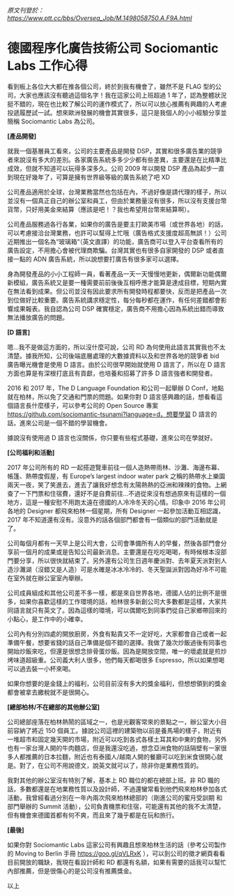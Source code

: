_原文刊登於：https://www.ptt.cc/bbs/Oversea_Job/M.1498058750.A.F9A.html_

德國程序化廣告技術公司 Sociomantic Labs 工作心得
===

看到板上各位大大都在推各個公司，終於到我有機會了，雖然不是 FLAG 型的公司，大家也應該沒有聽過這個名字！我在這家公司上班超過 1 年了，認為整體狀況挺不錯的，現在也比較了解公司的運作模式了，所以可以放心推薦有興趣的人考慮投遞履歷試一試。想來歐洲發展的機會其實很多，這只是我個人的小小經驗分享並簡稱 Sociomantic Labs 為公司。

**[產品開發]**

就我一個基層員工看來，公司的主要產品是開發 DSP，其實和很多廣告業的競爭者來說沒有多大的差別。各家廣告系統多多少少都有些差異，主要還是在比精準比成效，但就不知道可以玩得多深多久。公司 2009 年以開發 DSP 產品為起步一直到現在好幾年了，可算是擁有世界級等級的廣告系統了吧 XD

公司產品適用於全球，台灣業務當然也包括在內，不過好像是請代理的樣子，所以並沒有一個真正自己的辦公室和員工，但由於業務量沒有很多，所以沒有支援台幣貨幣，只好用美金來結算（應該是吧！？我也希望用台幣來結算啊）。

公司產品服務過各行各業，如果你的廣告是要主打歐美市場（或世界各地）的話，可以考慮接洽台灣業務，也許可以幫得上忙哦（廣告格式支援度超高無誤！）公司近期推出一個名為“玻璃箱“（英文直譯）的功能，廣告商可以登入平台查看所有的廣告設定，不用擔心會被代理商欺騙。台灣其實也有很多自家開發的 DSP 或者直接一點的 ADN 廣告系統，所以說想要打廣告有很多家可以選擇。

身為開發產品的小小工程師一員，看著產品一天一天慢慢地更新，偶爾新功能偶爾新模組，廣告系統又是要一種需要前前後後互相呼應才能算是達成目標，短期內實在無法看到成果。但公司並沒有因此要求所有開發時程都要快，反而是把產品一次到位做好比較重要。廣告系統講求穩定性，每分每秒都在運作，有任何差錯都會影響成果報表。我自認為公司 DSP 確實穩定，廣告商不用擔心因為系統出錯而導致無法播放廣告的問題。

**[D 語言]**

嗯…我不是做這方面的，所以沒什麼可說，公司 RD 為何使用此語言其實我也不太清楚。據我所知，公司後端底層處理的大數據資料以及和世界各地的競爭者 bid 廣告曝光機會是使用 D 語言。由於公司很早開始就使用 D 語言了，所以在 D 語言方面也算是有深根打底且有貢獻，也培養和招募了許多 D 語言強者和開發者。

2016 和 2017 年，The D Language Foundation 和公司一起舉辦 D Conf，地點就在柏林，所以免了交通和門票的問題。如果你對 D 語言感興趣的話，想看看這個語言長什麼樣子，可以參考公司的 Open Source 專案 https://github.com/sociomantic-tsunami?language=d，想要學習 D 語言的話，進來公司是一個不錯的學習機會。

據說沒有使用過 D 語言也沒關係，你只要有些程式基礎，進來公司在學就好。

**[公司福利和活動]**

2017 年公司所有的 RD 一起搭遊覽車前往一個人造熱帶雨林、沙灘、海邊布幕、帳篷、熱帶度假屋，有 Europe’s largest indoor water park 之稱的熱帶水上樂園兩天一夜，笑了笑進去，進去了讓我好想念有太陽熱熱的亞洲和辣辣的食物。上網查了一下門票和住宿費，還好不是自費前往…不過從來沒有想過原來有這樣的一個地方，這是一種安慰不用跑太遠在德國的人冷冷冬天的心情。印象中 2016 年公司各地的 Designer 都飛來柏林一個星期，所有 Designer 一起參加活動互相認識，2017 年不知道還有沒有。沒意外的話各個部門都會有一個類似的部門活動就是了。

公司每個月都有一天早上是公司大會，公司會準備所有人的早餐，然後各部門會分享前一個月的成果或是告知公司最新消息。主要還是在吃吃喝喝，有時候根本沒部門要分享，所以很快就結束了。另外還有公司生日週年慶派對、去年夏天派對到人造沙灘湖（沒錯又是人造）可是水確是冰冰冷冷的、冬天聖誕派對因為好冷不可能在室外就在辦公室室內舉辦。

公司成員組成和其他公司差不多一樣，都是來自世界各地，德國人佔的比例不是很多，如果你喜歡這樣的工作環境的話，柏林很多新創公司大多數都是這樣，大家共同語言就只有英文了。因為這樣的環境，可以偶爾吃到同事們從自己家鄉帶回來的小點心，是工作中的小確幸。

公司內有分別四處的開放廚房，外食有點貴又不一定好吃，大家都會自己或者一起準備午餐，想要省錢的話自己準備是個不錯的選擇。我做了幾次炒飯過後有同事也開始炒飯來吃，但還是很想念排骨蛋炒飯。因為是開放空間，唯一的壞處就是煎炒烤味道超級重。公司義大利人很多，他們每天都喝很多 Espresso，所以如果想喝可以過去裝一小杯來喝。

如果你想要的是金錢上的福利，公司目前沒有多大的獎金福利，但想想領到的獎金都會被拿去繳稅就不是很開心。

**[總部柏林/不在總部的其他辦公室]**

公司總部座落在柏林熱鬧的區域之一，也是光觀客常來的景點之一，辦公室大小目前容納了將近 150 個員工。據說公司這裡的建築物以前是養馬場的樣子，附近有一堆超市和固定幾天開的市場，附近可以吃到各式各樣土耳其和中東的食物，另外也有一家台灣人開的牛肉麵店，但是我還沒吃過，想念亞洲食物的話隔壁有一家很多人都推薦的日本拉麵，附近也有泰國人/越南人開的餐廳可以吃到米食很開心就是。對了，在公司不用說德文，說英文就可以了，除非你是業務性質的。

我對其他的辦公室沒有特別了解，基本上 RD 職位的都在總部上班。非 RD 職的話，多數都還是在地業務性質以及設計師，不過還蠻常看到他們飛來柏林參加各式活動，我曾經看過分別在一年內兩次飛來柏林總部的（剛進公司的蜜月受訓期 和 部門舉辦的 Summit 活動），公司負責機票和住宿，可能還有其他的我不太清楚，但有機會來德國首都有何不爽，而且來了幾乎都是在玩和旅行。

**[最後]**

如果你對 Sociomantic Labs 這家公司有興趣且想來柏林生活的話（參考公司製作的 Moving to Berlin 手冊 https://goo.gl/qVLRxK ），可以到公司的徵才網頁看看目前開放的職缺，我現在看設計師和 RD 都還有名額，如果有需要的話我可以幫忙內部推薦，但是很傷心的是公司沒有推薦獎金。

以上
